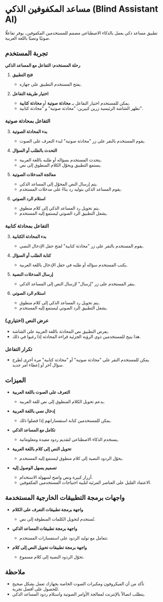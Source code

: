 # مساعد المكفوفين الذكي (Blind Assistant AI)

تطبيق مساعد ذكي يعمل بالذكاء الاصطناعي مصمم للمستخدمين المكفوفين، يوفر تفاعلًا صوتيًا ونصيًا باللغة العربية.

## تجربة المستخدم

**رحلة المستخدم: التفاعل مع المساعد الذكي**

1. **فتح التطبيق**
   - يفتح المستخدم التطبيق على جهازه.

2. **اختيار طريقة التفاعل**
   - يمكن للمستخدم اختيار التفاعل بـ **محادثة صوتية** أو **محادثة كتابية**.
   - تظهر الشاشة الرئيسية زرين كبيرين: "محادثة صوتية" و "محادثة كتابية".

### **التفاعل بمحادثة صوتية**

3. **بدء المحادثة الصوتية**
   - يقوم المستخدم بالنقر على زر "محادثة صوتية" لبدء التعرف على الصوت.

4. **التحدث بالطلب أو السؤال**
   - يتحدث المستخدم بسؤاله أو طلبه باللغة العربية.
   - يستمع التطبيق ويحوّل الكلام المنطوق إلى نص.

5. **معالجة المدخلات الصوتية**
   - يتم إرسال النص المحوّل إلى المساعد الذكي.
   - يقوم المساعد الذكي بتوليد رد بناءً على مدخلات المستخدم.

6. **استلام الرد الصوتي**
   - يتم تحويل رد المساعد الذكي إلى كلام منطوق.
   - يشغل التطبيق الرد الصوتي ليستمع إليه المستخدم.

### **التفاعل بمحادثة كتابية**

3. **بدء المحادثة الكتابية**
   - يقوم المستخدم بالنقر على زر "محادثة كتابية" لفتح حقل الإدخال النصي.

4. **كتابة الطلب أو السؤال**
   - يكتب المستخدم سؤاله أو طلبه في حقل الإدخال باللغة العربية.

5. **إرسال المدخلات النصية**
   - ينقر المستخدم على زر "إرسال" لإرسال النص إلى المساعد الذكي.

6. **استلام الرد الصوتي**
   - يتم تحويل رد المساعد الذكي إلى كلام منطوق.
   - يشغل التطبيق الرد الصوتي ليستمع إليه المستخدم.

### **عرض النص (اختياري)**

- يعرض التطبيق نص المحادثة باللغة العربية على الشاشة.
- هذا يتيح للمستخدمين ذوي الرؤية الجزئية قراءة المحادثة إذا رغبوا في ذلك.

### **تكرار التفاعل**

- يمكن للمستخدم النقر على "محادثة صوتية" أو "محادثة كتابية" مرة أخرى لطرح سؤال آخر أو إعطاء أمر جديد.

## الميزات

- **التعرف على الصوت باللغة العربية**
  - يدعم تحويل الكلام المنطوق إلى نص للغة العربية.

- **إدخال نصي باللغة العربية**
  - يمكن للمستخدمين كتابة استفساراتهم إذا فضلوا ذلك.

- **تكامل مع المساعد الذكي**
  - يستخدم الذكاء الاصطناعي لتقديم ردود مفيدة ومعلوماتية.

- **تحويل النص إلى كلام باللغة العربية**
  - يحوّل الردود النصية إلى كلام منطوق ليستمع إليه المستخدم.

- **تصميم يسهل الوصول إليه**
  - أزرار كبيرة ونص واضح لسهولة الاستخدام.
  - الاعتماد القليل على العناصر المرئية لتلبية احتياجات المستخدمين المكفوفين.

## واجهات برمجة التطبيقات الخارجية المستخدمة

- **واجهة برمجة تطبيقات التعرف على الكلام**
  - تُستخدم لتحويل الكلمات المنطوقة إلى نص.

- **واجهة برمجة تطبيقات المساعد الذكي**
  - تتعامل مع توليد الردود على استفسارات المستخدم.

- **واجهة برمجة تطبيقات تحويل النص إلى كلام**
  - تحوّل الردود النصية إلى كلام مسموع.

## ملاحظة

- تأكد من أن الميكروفون ومكبرات الصوت الخاصة بجهازك تعمل بشكل صحيح للحصول على أفضل تجربة.
- يتطلب اتصالاً بالإنترنت لمعالجة الأوامر الصوتية واستلام ردود المساعد الذكي.